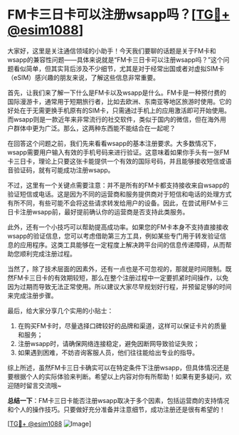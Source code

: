 # FM卡三日卡可以注册wsapp吗？[[TG💪+ @esim1088](https://t.me/s/esim1088)]

大家好，这里是关注通信领域的小助手！今天我们要聊的话题是关于FM卡和wsapp的兼容性问题——具体来说就是“FM卡三日卡可以注册wsapp吗？”这个问题看似简单，但其实背后涉及不少细节，尤其是对于经常出国或者对虚拟SIM卡（eSIM）感兴趣的朋友来说，了解这些信息非常重要。

首先，让我们来了解一下什么是FM卡以及wsapp是什么。FM卡是一种预付费的国际漫游卡，通常用于短期旅行者，比如去欧洲、东南亚等地区旅游时使用。它的好处在于无需更换手机原有的SIM卡，只需通过手机上的应用激活即可开始使用。而wsapp则是一款近年来非常流行的社交软件，类似于国内的微信，但在海外用户群体中更为广泛。那么，这两种东西能不能结合在一起呢？

在回答这个问题之前，我们先来看看wsapp的基本注册要求。大多数情况下，wsapp需要用户输入有效的手机号码来进行验证。这意味着如果你手头有一张FM卡三日卡，理论上只要这张卡能提供一个有效的国际号码，并且能够接收短信或语音验证码，就有可能成功注册wsapp。

不过，这里有一个关键点需要注意：并不是所有的FM卡都支持接收来自wsapp的验证短信或电话。这是因为不同的运营商和服务提供商对于短信和电话的处理方式有所不同，有些可能不会将这些请求转发给用户的设备。因此，在尝试用FM卡三日卡注册wsapp前，最好提前确认你的运营商是否支持此类服务。

此外，还有一个小技巧可以帮助提高成功率。如果您的FM卡本身不支持直接接收wsapp的验证信息，您可以考虑借助第三方工具，例如某些专门用于转发验证信息的应用程序。这类工具能够在一定程度上解决跨平台间的信息传递障碍，从而帮助您顺利完成注册过程。

当然了，除了技术层面的因素外，还有一点也是不可忽视的，那就是时间限制。既然FM卡三日卡的有效期较短，那么在整个注册过程中一定要抓紧时间操作，以免因为过期而导致无法正常使用。所以建议大家尽早规划好行程，并预留足够的时间来完成注册步骤。

最后，给大家分享几个实用的小贴士：
1. 在购买FM卡时，尽量选择口碑较好的品牌和渠道，这样可以保证卡片的质量和服务；
2. 注册wsapp时，请确保网络连接稳定，避免因断网导致验证失败；
3. 如果遇到困难，不妨咨询客服人员，他们往往能给出专业的指导。

综上所述，虽然FM卡三日卡确实可以在特定条件下注册wsapp，但具体情况还是要根据个人的实际体验来判断。希望以上内容对你有所帮助！如果有更多疑问，欢迎随时留言交流哦~

**总结一下**：FM卡三日卡能否注册wsapp取决于多个因素，包括运营商的支持情况和个人的操作技巧。只要做好充分准备并注意细节，成功注册还是很有希望的！

[[TG💪+ @esim1088](https://t.me/s/esim1088) ![Image](https://i.postimg.cc/4NQfJmqS/Snipaste-2025-05-13-00-14-12.png)]
